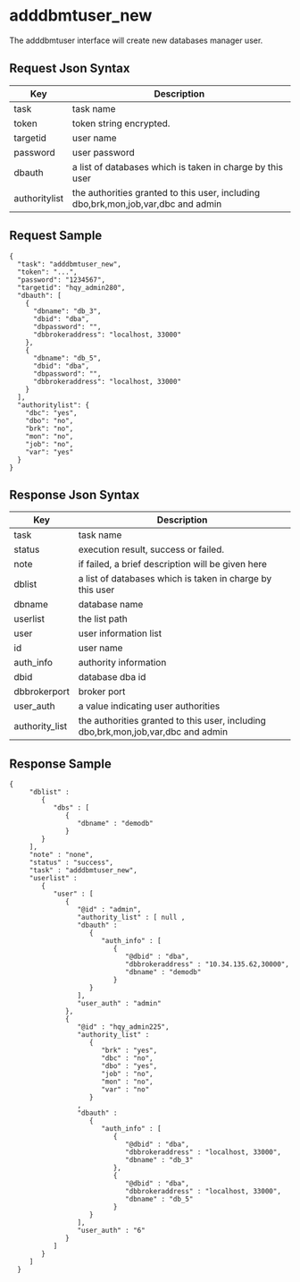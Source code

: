 # adddbmtuser_new

The adddbmtuser interface will create new databases manager user.

## Request Json Syntax

| **Key** | **Description** |
| --- | --- |
| task | task name |
| token | token string encrypted. |
| targetid | user name |
| password | user password |
| dbauth | a list of databases which is taken in charge by this user |
| authoritylist | the authorities granted to this user, including dbo,brk,mon,job,var,dbc and admin |

## Request Sample

```
{
  "task": "adddbmtuser_new",
  "token": "...",
  "password": "1234567",
  "targetid": "hqy_admin280",
  "dbauth": [
    {
      "dbname": "db_3",
      "dbid": "dba",
      "dbpassword": "",
      "dbbrokeraddress": "localhost, 33000"
    },
    {
      "dbname": "db_5",
      "dbid": "dba",
      "dbpassword": "",
      "dbbrokeraddress": "localhost, 33000"
    }
  ],
  "authoritylist": {
    "dbc": "yes",
    "dbo": "no",
    "brk": "no",
    "mon": "no",
    "job": "no",
    "var": "yes"
  }
}
```

## Response Json Syntax

| **Key** | **Description** |
| --- | --- |
| task | task name |
| status | execution result, success or failed. |
| note | if failed, a brief description will be given here |
| dblist | a list of databases which is taken in charge by this user |
| dbname | database name |
| userlist | the list path |
| user | user information list |
| id | user name |
| auth_info | authority information |
| dbid | database dba id |
| dbbrokerport | broker port |
| user_auth | a value indicating user authorities |
| authority_list | the authorities granted to this user, including dbo,brk,mon,job,var,dbc and admin |

## Response Sample

```
{
     "dblist" : 
        {
           "dbs" : [
              {
                 "dbname" : "demodb"
              }
        }
     ],
     "note" : "none",
     "status" : "success",
     "task" : "adddbmtuser_new",
     "userlist" : 
        {
           "user" : [
              {
                 "@id" : "admin",
                 "authority_list" : [ null ,
                 "dbauth" : 
                    {
                       "auth_info" : [
                          {
                             "@dbid" : "dba",
                             "dbbrokeraddress" : "10.34.135.62,30000",
                             "dbname" : "demodb"
                          }
                    }
                 ],
                 "user_auth" : "admin"
              },
              {
                 "@id" : "hqy_admin225",
                 "authority_list" : 
                    {
                       "brk" : "yes",
                       "dbc" : "no",
                       "dbo" : "yes",
                       "job" : "no",
                       "mon" : "no",
                       "var" : "no"
                    }
                 ,
                 "dbauth" : 
                    {
                       "auth_info" : [
                          {
                             "@dbid" : "dba",
                             "dbbrokeraddress" : "localhost, 33000",
                             "dbname" : "db_3"
                          },
                          {
                             "@dbid" : "dba",
                             "dbbrokeraddress" : "localhost, 33000",
                             "dbname" : "db_5"
                          }
                    }
                 ],
                 "user_auth" : "6"
              }
           ]
        }
     ]
  }
```
